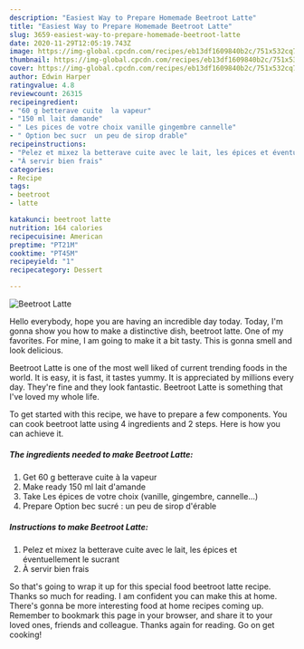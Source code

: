 ```yaml
---
description: "Easiest Way to Prepare Homemade Beetroot Latte"
title: "Easiest Way to Prepare Homemade Beetroot Latte"
slug: 3659-easiest-way-to-prepare-homemade-beetroot-latte
date: 2020-11-29T12:05:19.743Z
image: https://img-global.cpcdn.com/recipes/eb13df1609840b2c/751x532cq70/beetroot-latte-photo-principale-de-la-recette.jpg
thumbnail: https://img-global.cpcdn.com/recipes/eb13df1609840b2c/751x532cq70/beetroot-latte-photo-principale-de-la-recette.jpg
cover: https://img-global.cpcdn.com/recipes/eb13df1609840b2c/751x532cq70/beetroot-latte-photo-principale-de-la-recette.jpg
author: Edwin Harper
ratingvalue: 4.8
reviewcount: 26315
recipeingredient:
- "60 g betterave cuite  la vapeur"
- "150 ml lait damande"
- " Les pices de votre choix vanille gingembre cannelle"
- " Option bec sucr  un peu de sirop drable"
recipeinstructions:
- "Pelez et mixez la betterave cuite avec le lait, les épices et éventuellement le sucrant"
- "À servir bien frais"
categories:
- Recipe
tags:
- beetroot
- latte

katakunci: beetroot latte 
nutrition: 164 calories
recipecuisine: American
preptime: "PT21M"
cooktime: "PT45M"
recipeyield: "1"
recipecategory: Dessert

---
```



![Beetroot Latte](https://img-global.cpcdn.com/recipes/eb13df1609840b2c/751x532cq70/beetroot-latte-photo-principale-de-la-recette.jpg)

Hello everybody, hope you are having an incredible day today. Today, I'm gonna show you how to make a distinctive dish, beetroot latte. One of my favorites. For mine, I am going to make it a bit tasty. This is gonna smell and look delicious.



Beetroot Latte is one of the most well liked of current trending foods in the world. It is easy, it is fast, it tastes yummy. It is appreciated by millions every day. They're fine and they look fantastic. Beetroot Latte is something that I've loved my whole life.


To get started with this recipe, we have to prepare a few components. You can cook beetroot latte using 4 ingredients and 2 steps. Here is how you can achieve it.

<!--inarticleads1-->

##### The ingredients needed to make Beetroot Latte:

1. Get 60 g betterave cuite à la vapeur
1. Make ready 150 ml lait d&#39;amande
1. Take  Les épices de votre choix (vanille, gingembre, cannelle...)
1. Prepare  Option bec sucré : un peu de sirop d&#39;érable




<!--inarticleads2-->

##### Instructions to make Beetroot Latte:

1. Pelez et mixez la betterave cuite avec le lait, les épices et éventuellement le sucrant
1. À servir bien frais




So that's going to wrap it up for this special food beetroot latte recipe. Thanks so much for reading. I am confident you can make this at home. There's gonna be more interesting food at home recipes coming up. Remember to bookmark this page in your browser, and share it to your loved ones, friends and colleague. Thanks again for reading. Go on get cooking!
